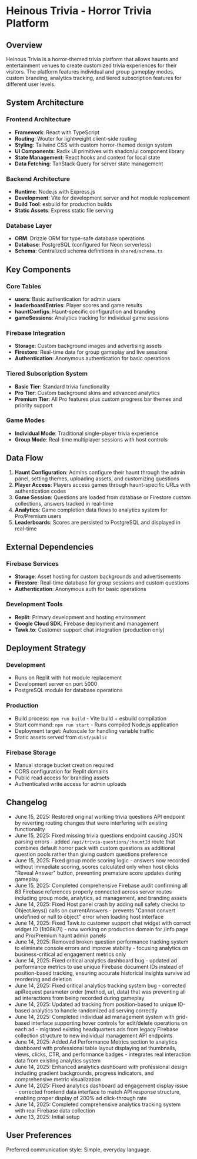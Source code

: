 # Heinous Trivia - Horror Trivia Platform

## Overview

Heinous Trivia is a horror-themed trivia platform that allows haunts and entertainment venues to create customized trivia experiences for their visitors. The platform features individual and group gameplay modes, custom branding, analytics tracking, and tiered subscription features for different user levels.

## System Architecture

### Frontend Architecture
- **Framework**: React with TypeScript
- **Routing**: Wouter for lightweight client-side routing
- **Styling**: Tailwind CSS with custom horror-themed design system
- **UI Components**: Radix UI primitives with shadcn/ui component library
- **State Management**: React hooks and context for local state
- **Data Fetching**: TanStack Query for server state management

### Backend Architecture
- **Runtime**: Node.js with Express.js
- **Development**: Vite for development server and hot module replacement
- **Build Tool**: esbuild for production builds
- **Static Assets**: Express static file serving

### Database Layer
- **ORM**: Drizzle ORM for type-safe database operations
- **Database**: PostgreSQL (configured for Neon serverless)
- **Schema**: Centralized schema definitions in `shared/schema.ts`

## Key Components

### Core Tables
- **users**: Basic authentication for admin users
- **leaderboardEntries**: Player scores and game results
- **hauntConfigs**: Haunt-specific configuration and branding
- **gameSessions**: Analytics tracking for individual game sessions

### Firebase Integration
- **Storage**: Custom background images and advertising assets
- **Firestore**: Real-time data for group gameplay and live sessions
- **Authentication**: Anonymous authentication for basic operations

### Tiered Subscription System
- **Basic Tier**: Standard trivia functionality
- **Pro Tier**: Custom background skins and advanced analytics
- **Premium Tier**: All Pro features plus custom progress bar themes and priority support

### Game Modes
- **Individual Mode**: Traditional single-player trivia experience
- **Group Mode**: Real-time multiplayer sessions with host controls

## Data Flow

1. **Haunt Configuration**: Admins configure their haunt through the admin panel, setting themes, uploading assets, and customizing questions
2. **Player Access**: Players access games through haunt-specific URLs with authentication codes
3. **Game Session**: Questions are loaded from database or Firestore custom collections, answers tracked in real-time
4. **Analytics**: Game completion data flows to analytics system for Pro/Premium users
5. **Leaderboards**: Scores are persisted to PostgreSQL and displayed in real-time

## External Dependencies

### Firebase Services
- **Storage**: Asset hosting for custom backgrounds and advertisements
- **Firestore**: Real-time database for group sessions and custom questions
- **Authentication**: Anonymous auth for basic operations

### Development Tools
- **Replit**: Primary development and hosting environment
- **Google Cloud SDK**: Firebase deployment and management
- **Tawk.to**: Customer support chat integration (production only)

## Deployment Strategy

### Development
- Runs on Replit with hot module replacement
- Development server on port 5000
- PostgreSQL module for database operations

### Production
- Build process: `npm run build` - Vite build + esbuild compilation
- Start command: `npm run start` - Runs compiled Node.js application
- Deployment target: Autoscale for handling variable traffic
- Static assets served from `dist/public`

### Firebase Storage
- Manual storage bucket creation required
- CORS configuration for Replit domains
- Public read access for branding assets
- Authenticated write access for admin uploads

## Changelog
- June 15, 2025: Restored original working trivia questions API endpoint by reverting routing changes that were interfering with existing functionality
- June 15, 2025: Fixed missing trivia questions endpoint causing JSON parsing errors - added `/api/trivia-questions/:hauntId` route that combines default horror pack with custom questions as additional question pools rather than giving custom questions preference
- June 15, 2025: Fixed group mode scoring logic - answers now recorded without immediate scoring, scores calculated only when host clicks "Reveal Answer" button, preventing premature score updates during gameplay
- June 15, 2025: Completed comprehensive Firebase audit confirming all 83 Firebase references properly connected across server routes including group mode, analytics, ad management, and branding assets
- June 14, 2025: Fixed Host panel crash by adding null safety checks to Object.keys() calls on currentAnswers - prevents "Cannot convert undefined or null to object" error when loading host interface
- June 14, 2025: Fixed Tawk.to customer support chat widget with correct widget ID (1it08ki7i) - now working on production domain for /info page and Pro/Premium haunt admin panels
- June 14, 2025: Removed broken question performance tracking system to eliminate console errors and improve stability - focusing analytics on business-critical ad engagement metrics only
- June 14, 2025: Fixed critical analytics dashboard bug - updated ad performance metrics to use unique Firebase document IDs instead of position-based tracking, ensuring accurate historical insights survive ad reordering and deletion
- June 14, 2025: Fixed critical analytics tracking system bug - corrected apiRequest parameter order (method, url, data) that was preventing all ad interactions from being recorded during gameplay  
- June 14, 2025: Updated ad tracking from position-based to unique ID-based analytics to handle randomized ad serving correctly  
- June 14, 2025: Completed individual ad management system with grid-based interface supporting hover controls for edit/delete operations on each ad - migrated existing headquarters ads from legacy Firebase collection structure to new individual management API endpoints
- June 14, 2025: Added Ad Performance Metrics section to analytics dashboard with professional table layout displaying ad thumbnails, views, clicks, CTR, and performance badges - integrates real interaction data from existing analytics system
- June 14, 2025: Enhanced analytics dashboard with professional design including gradient backgrounds, progress indicators, and comprehensive metric visualization
- June 14, 2025: Fixed analytics dashboard ad engagement display issue - corrected frontend data interface to match API response structure, enabling proper display of 200% ad click-through rate
- June 14, 2025: Completed comprehensive analytics tracking system with real Firebase data collection
- June 13, 2025: Initial setup

## User Preferences

Preferred communication style: Simple, everyday language.